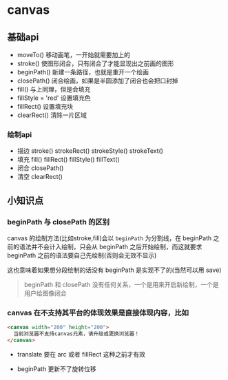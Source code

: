 # canvas

## 基础api
+ moveTo() 移动画笔，一开始就需要加上的
+ stroke() 使图形闭合，只有闭合了才能显现出之前画的图形
+ beginPath() 新建一条路径，也就是重开一个绘画
+ closePath() 闭合绘画，如果是半圆添加了闭合也会把口封掉
+ fill() 与上同理，但是会填充
+ fillStyle = 'red' 设置填充色
+ fillRect() 设置填充块
+ clearRect() 清除一片区域

### 绘制api
+ 描边 stroke() strokeRect() strokeStyle() strokeText()
+ 填充 fill() fillRect() fillStyle() fillText()
+ 闭合 closePath()
+ 清空 clearRect()

## 小知识点

### beginPath 与 closePath 的区别
canvas 的绘制方法(比如stroke,fill)会以 `beginPath` 为分割线，在 beginPath 之前的语法并不会计入绘制，只会从 beginPath 之后开始绘制，而这就要求 beginPath 之前的语法要自己先绘制(否则会无效不显示)

这也意味着如果想分段绘制的话没有 beginPath 是实现不了的(当然可以用 save)

> beginPath 和 closePath 没有任何关系，一个是用来开启新绘制，一个是用户给图像闭合

### canvas 在不支持其平台的体现效果是直接体现内容，比如
``` html
<canvas width="200" height="200">
  当前浏览器不支持canvas元素，请升级或更换浏览器！
</canvas>
```

+ translate 要在 arc 或者 fillRect 这种之前才有效

+ beginPath 更新不了旋转位移